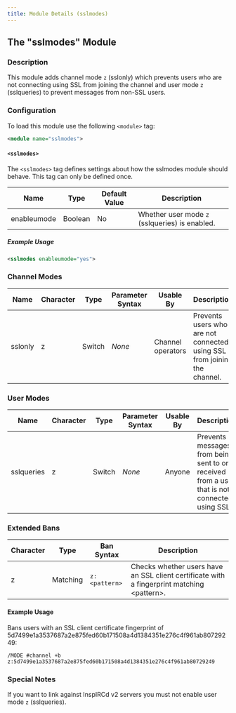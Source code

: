 ```yaml
---
title: Module Details (sslmodes)
---
```


## The "sslmodes" Module

### Description

This module adds channel mode `z` (sslonly) which prevents users who are not connecting using SSL from joining the channel and user mode `z` (sslqueries) to prevent messages from non-SSL users.

### Configuration

To load this module use the following `<module>` tag:

```xml
<module name="sslmodes">
```

#### `<sslmodes>`

The `<sslmodes>` tag defines settings about how the sslmodes module should behave. This tag can only be defined once.

Name        | Type    | Default Value | Description
----------- | ------- | ------------- | -----------
enableumode | Boolean | No            | Whether user mode `z` (sslqueries) is enabled.

##### Example Usage

```xml
<sslmodes enableumode="yes">
```

### Channel Modes

Name    | Character | Type   | Parameter Syntax | Usable By         | Description
------- | --------- | ------ | ---------------- | ----------------- | -----------
sslonly | z         | Switch | *None*           | Channel operators | Prevents users who are not connected using SSL from joining the channel.

### User Modes

Name       | Character | Type   | Parameter Syntax | Usable By | Description
---------- | --------- | ------ | ---------------- | --------- | -----------
sslqueries | z         | Switch | *None*           | Anyone    | Prevents messages from being sent to or received from a user that is not connected using SSL.

### Extended Bans

Character | Type     | Ban Syntax    | Description
--------- | -------- | ------------- | -----------
z         | Matching | `z:<pattern>` | Checks whether users have an SSL client certificate with a fingerprint matching &lt;pattern&gt;.

#### Example Usage

Bans users with an SSL client certificate fingerprint of 5d7499e1a3537687a2e875fed60b171508a4d1384351e276c4f961ab80729249:

```plaintext
/MODE #channel +b z:5d7499e1a3537687a2e875fed60b171508a4d1384351e276c4f961ab80729249
```

### Special Notes

If you want to link against InspIRCd v2 servers you must not enable user mode `z` (sslqueries).
